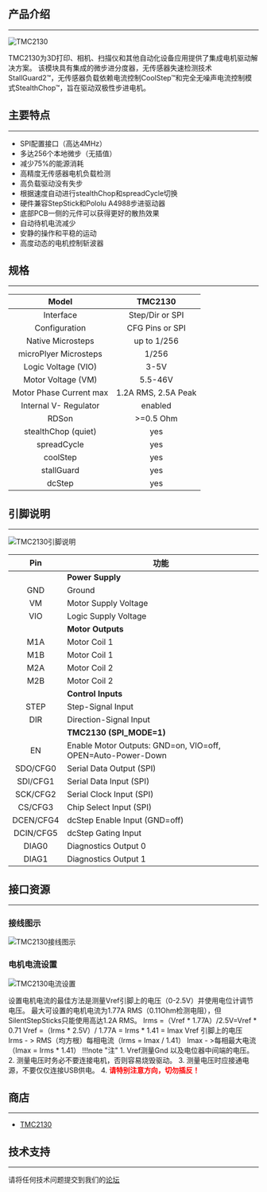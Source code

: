## 产品介绍
---

![TMC2130](images/TMC2130.jpg)

TMC2130为3D打印、相机、扫描仪和其他自动化设备应用提供了集成电机驱动解决方案。 该模块具有集成的微步进分度器，无传感器失速检测技术StallGuard2™，无传感器负载依赖电流控制CoolStep™和完全无噪声电流控制模式StealthChop™，旨在驱动双极性步进电机。 

## 主要特点
---

- SPI配置接口（高达4MHz）
- 多达256个本地微步（无插值）
- 减少75%的能源消耗
- 高精度无传感器电机负载检测
- 高负载驱动没有失步
- 根据速度自动进行stealthChop和spreadCycle切换
- 硬件兼容StepStick和Pololu A4988步进驱动器
- 底部PCB一侧的元件可以获得更好的散热效果
- 自动待机电流减少
- 安静的操作和平稳的运动
- 高度动态的电机控制斩波器

## 规格
---

Model                                    |   TMC2130 
:---:|:---:
Interface                                |   Step/Dir or SPI
Configuration                       |   CFG Pins or SPI
Native Microsteps               |   up to 1/256
microPlyer Microsteps          |    1/256
Logic Voltage (VIO)                 |    3-5V
Motor Voltage (VM)                |     5.5-46V
Motor Phase Current  max          |   1.2A RMS, 2.5A Peak
Internal V- Regulator         |    enabled
RDSon                                    |>=0.5 Ohm
stealthChop (quiet)               | yes
spreadCycle                           |      yes
coolStep                                |        yes
stallGuard                              |      yes
dcStep                                    |     yes

## 引脚说明
---

![TMC2130引脚说明](images/TMC2130引脚说明.png)

Pin|功能
:---:|---
 &nbsp;|**Power Supply**
 GND|	Ground
VM|	Motor Supply Voltage
VIO	|Logic Supply Voltage
 &nbsp;|**Motor Outputs**
M1A|	Motor Coil 1
M1B	|Motor Coil 1
M2A|	Motor Coil 2
M2B	|Motor Coil 2
 &nbsp;|**Control Inputs**
STEP	|Step-Signal Input
DIR	|Direction-Signal Input
 &nbsp;|**TMC2130 (SPI_MODE=1)**
EN	|Enable Motor Outputs: GND=on, VIO=off, OPEN=Auto-Power-Down
SDO/CFG0|	Serial Data Output (SPI)
SDI/CFG1	|Serial Data Input (SPI)
SCK/CFG2|	Serial Clock Input (SPI)
CS/CFG3	|Chip Select Input (SPI)
DCEN/CFG4|	dcStep Enable Input (GND=off)
DCIN/CFG5	|dcStep Gating Input
DIAG0	|Diagnostics Output 0
DIAG1	|Diagnostics Output 1

## 接口资源
---

### 接线图示

![TMC2130接线图示](images/TMC2130接线图示.png)

### 电机电流设置

![TMC2130电流设置](images/TMC2130电流设置.png)

设置电机电流的最佳方法是测量Vref引脚上的电压（0-2.5V）并使用电位计调节电压。 最大可设置的电机电流为1.77A RMS（0.11Ohm检测电阻），但SilentStepSticks只能使用高达1.2A RMS。
Irms =（Vref * 1.77A）/2.5V=Vref * 0.71
Vref =（Irms * 2.5V）/ 1.77A = Irms * 1.41 = Imax
Vref 引脚上的电压
Irms - > RMS（均方根）每相电流（Irms = Imax / 1.41）
Imax - >每相最大电流（Imax = Irms * 1.41）
!!!note "注"
    1. Vref测量Gnd 以及电位器中间端的电压。
    2. 测量电压时务必不要连接电机，否则容易烧毁驱动。
    3. 测量电压时应接通电源，不要仅仅连接USB供电。
    4. <font color="red">**请特别注意方向，切勿插反！**</font>

## 商店

---
- [TMC2130](https://www.aliexpress.com/store/product/5X-MKS-TMC2130-V1-1-For-SPI-Function-Stepstick-Stepper-Motor-Driver-with-Heat-Sink-Ultra/3480083_32851819955.html)

## 技术支持

---
请将任何技术问题提交到我们的[论坛](http://forum.fysetc.com/)